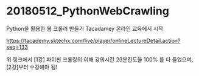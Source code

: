 # 20180512_PythonWebCrawling
Python을 활용한 웹 크롤러 만들기 Tacadamey 온라인 교육에서 시작

https://tacademy.sktechx.com/live/player/onlineLectureDetail.action?seq=133

위 링크에서 [1강] 파이썬 크롤링의 이해 강의시간 23분진도율 100% 를 다 들었으며,
[2강]부터 수강해야 됨!
